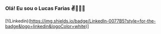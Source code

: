 ### Olá! Eu sou o Lucas Farias ✌️🧑🏻‍💻

[!(Linkedin)(https://img.shields.io/badge/LinkedIn-0077B5?style=for-the-badge&logo=linkedin&logoColor=white)]
